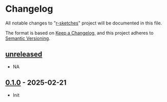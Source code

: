 # Changelog

All notable changes to "[r-sketches](https://github.com/btklab/r-sketches)" project will be documented in this file.

The format is based on [Keep a Changelog](https://keepachangelog.com/en/1.0.0/),
and this project adheres to [Semantic Versioning](https://semver.org/spec/v2.0.0.html).

## [unreleased]

- NA

## [0.1.0] - 2025-02-21

- Init


[README.md]: blob/main/README.md
[CHANGELOG.md]: blob/main/CHANGELOG.md

[rcalc.R]: src/rcalc.R
[rmatcalc.R]: src/rmatcalc.R
[sketch.R]: src/sketch.R



[unreleased]: https://github.com/btklab/r-sketches/compare/0.1.0..HEAD
[0.1.0]: https://github.com/btklab/r-sketches/releases/tag/0.1.0

